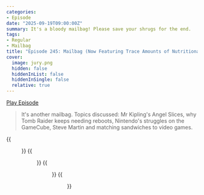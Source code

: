 ```yaml
---
categories:
- Episode
date: "2025-09-19T09:00:00Z"
summary: It's a bloody mailbag! Please save your shrugs for the end.
tags:
- Regular
- Mailbag
title: "Episode 245: Mailbag (Now Featuring Trace Amounts of Nutritional Value)"
cover: 
  image: jury.png
  hidden: false
  hiddenInList: false
  hiddenInSingle: false
  relative: true
---
```


[Play Episode](https://www.patreon.com/posts/episode-245-now-139221037)
> It's another mailbag. Topics discussed: Mr Kipling's Angel Slices, why Tomb Raider keeps needing reboots, Nintendo's struggles on the GameCube, Steve Martin and matching sandwiches to video games.

{{<figure 
    src="overload-1.png" 
    alt="Overload"
    caption="Image Credit: mattycubed">}}
{{<figure 
    src="overload-2.png" 
    alt="Overload"
    caption="Image Credit: mattycubed">}}
{{<figure 
    src="overload-3.png" 
    alt="Overload"
    caption="Image Credit: mattycubed">}}
{{<figure 
    src="overload-4.png" 
    alt="Overload"
    caption="Image Credit: mattycubed">}}
